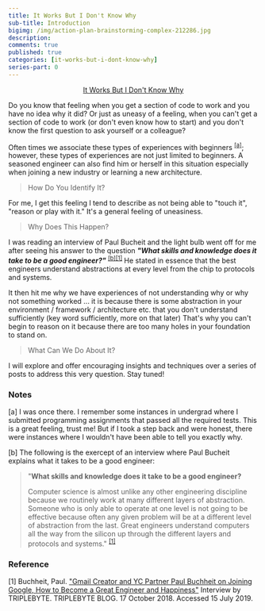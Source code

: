 ```yaml
---
title: It Works But I Don't Know Why
sub-title: Introduction
bigimg: /img/action-plan-brainstorming-complex-212286.jpg
description: 
comments: true
published: true
categories: [it-works-but-i-dont-know-why]
series-part: 0
---
```

<p style="text-align: center">
	<a href="/it-works-but-i-dont-know-why">It Works But I Don't Know Why</a>
</p>

Do you know that feeling when you get a section of code to work and you have no idea why it did? Or just as uneasy of a feeling, when you can't get a section of code to work (or don't even know how to start) and you don't know the first question to ask yourself or a colleague?

Often times we associate these types of experiences with beginners <sup>[[a]](#undergrad-experience)</sup>; however, these types of experiences are not just limited to beginners.  A seasoned engineer can also find him or herself in this situation especially when joining a new industry or learning a new architecture.

> How Do You Identify It?

For me, I get this feeling I tend to describe as not being able to "touch it", "reason or play with it."  It's a general feeling of uneasiness.

> Why Does This Happen?

I was reading an interview of Paul Bucheit and the light bulb went off for me after seeing his answer to the question _**"What skills and knowledge does it take to be a good engineer?"**_ <sup>[[b]](#buchheit-inteview-passage)</sup><sup>[[1]](#buchheit-inteview)</sup>  He stated in essence that the best engineers understand abstractions at every level from the chip to protocols and systems.

It then hit me why we have experiences of not understanding why or why not something worked ... it is because there is some abstraction in your environment / framework / architecture etc. that you don't understand sufficiently (key word sufficiently, more on that later)  That's why you can't begin to reason on it because there are too many holes in your foundation to stand on.

> What Can We Do About It?

I will explore and offer encouraging insights and techniques over a series of posts to address this very question.  Stay tuned!

### Notes
[<a name="undergrad-experience">a</a>] I was once there.  I remember some instances in undergrad where I submitted programming assignments that passed all the required tests.  This is a great feeling, trust me!  But if I took a step back and were honest, there were instances where I wouldn't have been able to tell you exactly why.

[<a name="buchheit-inteview-passage">b</a>] The following is the exercept of an interview where Paul Bucheit explains what it takes to be a good engineer:

> "**What skills and knowledge does it take to be a good engineer?**
> 
> Computer science is almost unlike any other engineering discipline because we routinely work at many different layers of abstraction. Someone who is only able to operate at one level is not going to be effective because often any given problem will be at a different level of abstraction from the last. Great engineers understand computers all the way from the silicon up through the different layers and protocols and systems." <sup>[[1]](#buchheit-inteview)</sup>

### Reference

[<a name="buchheit-inteview">1</a>] Buchheit, Paul. ["Gmail Creator and YC Partner Paul Buchheit on Joining Google, How to Become a Great Engineer and Happiness"][buchheit-inteview] Interview by TRIPLEBYTE. TRIPLEBYTE BLOG. 17 October 2018. Accessed 15 July 2019.

[buchheit-inteview]: https://triplebyte.com/blog/interview-with-gmail-creator-and-y-combinator-partner-paul-buchheit
